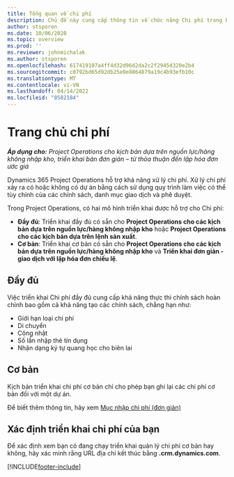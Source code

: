 ```yaml
---
title: Tổng quan về chi phí
description: Chủ đề này cung cấp thông tin về chức năng Chi phí trong Project Operations.
author: stsporen
ms.date: 10/06/2020
ms.topic: overview
ms.prod: ''
ms.reviewer: johnmichalak
ms.author: stsporen
ms.openlocfilehash: 617419107a4ff4d32d96d2da2c2f2945d320e2b4
ms.sourcegitcommit: c0792bd65d92db25e0e8864879a19c4b93efb10c
ms.translationtype: MT
ms.contentlocale: vi-VN
ms.lasthandoff: 04/14/2022
ms.locfileid: "8582184"
---
```

# <a name="expense-home-page"></a>Trang chủ chi phí

_**Áp dụng cho:** Project Operations cho kịch bản dựa trên nguồn lực/hàng không nhập kho, triển khai bản đơn giản – từ thỏa thuận đến lập hóa đơn ước giá_


Dynamics 365 Project Operations hỗ trợ khả năng xử lý chi phí. Xử lý chi phí xảy ra có hoặc không có dự án bằng cách sử dụng quy trình làm việc có thể tùy chỉnh của các chính sách, danh mục giao dịch và phê duyệt.

Trong Project Operations, có hai mô hình triển khai được hỗ trợ cho Chi phí: 

- **Đầy đủ**: Triển khai đầy đủ có sẵn cho **Project Operations cho các kịch bản dựa trên nguồn lực/hàng không nhập kho** hoặc **Project Operations cho các kịch bản dựa trên lệnh sản xuất**.
- **Cơ bản**: Triển khai cơ bản có sẵn cho **Project Operations cho các kịch bản dựa trên nguồn lực/hàng không nhập kho** và **Triển khai đơn giản - giao dịch với lập hóa đơn chiếu lệ**.

## <a name="full"></a>Đầy đủ 
Việc triển khai Chi phí đầy đủ cung cấp khả năng thực thi chính sách hoàn chỉnh bao gồm cả khả năng tạo các chính sách, chẳng hạn như:

  - Giới hạn loại chi phí
  - Di chuyển
  - Công nhật
  - Số lần nhập thẻ tín dụng
  - Nhận dạng ký tự quang học cho biên lai

## <a name="basic"></a>Cơ bản 
Kịch bản triển khai chi phí cơ bản chỉ cho phép bạn ghi lại các chi phí cơ bản đối với một dự án. 

Để biết thêm thông tin, hãy xem [Mục nhập chi phí (đơn giản)](basic-expense.md)

## <a name="determine-your-expense-deployment"></a>Xác định triển khai chi phí của bạn
Để xác định xem bạn có đang chạy triển khai quản lý chi phí cơ bản hay không, hãy xác minh rằng URL địa chỉ kết thúc bằng **.crm.dynamics.com**. 


[!INCLUDE[footer-include](../includes/footer-banner.md)]